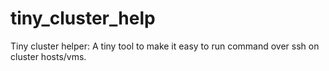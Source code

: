 # tiny_cluster_help
Tiny cluster helper: A tiny tool to make it easy to run command over ssh on cluster hosts/vms.
